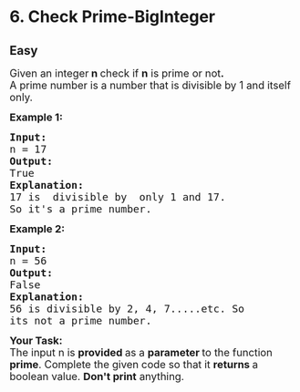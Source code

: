 # 6. Check Prime-BigInteger
## Easy 
<div class="problem-statement">
                <p></p><p><span style="font-size:18px">Given an integer<strong>&nbsp;n </strong>check if&nbsp;<strong>n</strong> is prime or not<strong>.</strong><br>
A prime number is a number that is divisible by 1 and itself only.</span></p>

<p><span style="font-size:18px"><strong>Example 1:</strong> <strong> </strong></span></p>

<pre><span style="font-size:18px"><strong>Input:</strong>
n = 17
<strong>Output: 
</strong>True
<strong>Explanation:</strong>
17 is  divisible by  only 1 and 17.
So it's a prime number.
</span></pre>

<p><span style="font-size:18px"><strong>Example 2: </strong></span></p>

<pre><span style="font-size:18px"><strong>Input:</strong>
n = 56
<strong>Output: </strong>
False
<strong>Explanation:</strong>
56 is divisible by 2, 4, 7.....etc. So
its not a prime number.</span></pre>

<p><span style="font-size:18px"><strong>Your Task:</strong><br>
The input n is&nbsp;<strong>provided&nbsp;</strong>as a&nbsp;<strong>parameter&nbsp;</strong>to the function <strong>prime</strong>. Complete the given code so that it <strong>returns </strong>a boolean value.&nbsp;<strong>Don't print</strong>&nbsp;anything.</span></p>
 <p></p>
            </div>